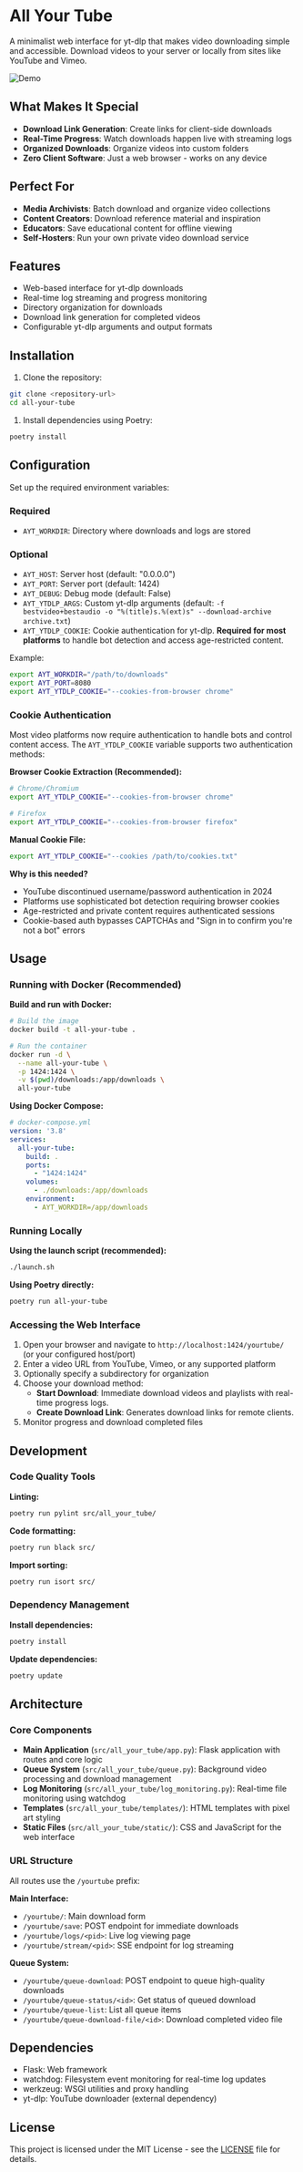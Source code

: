 # All Your Tube

A minimalist web interface for yt-dlp that makes video downloading simple and
accessible. Download videos to your server or locally from sites like YouTube
and Vimeo.

![Demo](docs/all-your-tube-demo.gif)

## What Makes It Special

- **Download Link Generation**: Create links for client-side downloads
- **Real-Time Progress**: Watch downloads happen live with streaming logs
- **Organized Downloads**: Organize videos into custom folders
- **Zero Client Software**: Just a web browser - works on any device

## Perfect For

- **Media Archivists**: Batch download and organize video collections
- **Content Creators**: Download reference material and inspiration
- **Educators**: Save educational content for offline viewing
- **Self-Hosters**: Run your own private video download service

## Features

- Web-based interface for yt-dlp downloads
- Real-time log streaming and progress monitoring
- Directory organization for downloads
- Download link generation for completed videos
- Configurable yt-dlp arguments and output formats

## Installation

1. Clone the repository:

```bash
git clone <repository-url>
cd all-your-tube
```

1. Install dependencies using Poetry:

```bash
poetry install
```

## Configuration

Set up the required environment variables:

### Required

- `AYT_WORKDIR`: Directory where downloads and logs are stored

### Optional

- `AYT_HOST`: Server host (default: "0.0.0.0")
- `AYT_PORT`: Server port (default: 1424)
- `AYT_DEBUG`: Debug mode (default: False)
- `AYT_YTDLP_ARGS`: Custom yt-dlp arguments (default:
  `-f bestvideo+bestaudio -o "%(title)s.%(ext)s" --download-archive archive.txt`)
- `AYT_YTDLP_COOKIE`: Cookie authentication for yt-dlp. **Required for most
  platforms** to handle bot detection and access age-restricted content.

Example:

```bash
export AYT_WORKDIR="/path/to/downloads"
export AYT_PORT=8080
export AYT_YTDLP_COOKIE="--cookies-from-browser chrome"
```

### Cookie Authentication

Most video platforms now require authentication to handle bots and control
content access. The `AYT_YTDLP_COOKIE` variable supports two authentication
methods:

**Browser Cookie Extraction (Recommended):**

```bash
# Chrome/Chromium
export AYT_YTDLP_COOKIE="--cookies-from-browser chrome"

# Firefox
export AYT_YTDLP_COOKIE="--cookies-from-browser firefox"
```

**Manual Cookie File:**

```bash
export AYT_YTDLP_COOKIE="--cookies /path/to/cookies.txt"
```

**Why is this needed?**

- YouTube discontinued username/password authentication in 2024
- Platforms use sophisticated bot detection requiring browser cookies
- Age-restricted and private content requires authenticated sessions
- Cookie-based auth bypasses CAPTCHAs and "Sign in to confirm you're not a bot"
  errors

## Usage

### Running with Docker (Recommended)

**Build and run with Docker:**

```bash
# Build the image
docker build -t all-your-tube .

# Run the container
docker run -d \
  --name all-your-tube \
  -p 1424:1424 \
  -v $(pwd)/downloads:/app/downloads \
  all-your-tube
```

**Using Docker Compose:**

```yaml
# docker-compose.yml
version: '3.8'
services:
  all-your-tube:
    build: .
    ports:
      - "1424:1424"
    volumes:
      - ./downloads:/app/downloads
    environment:
      - AYT_WORKDIR=/app/downloads
```

### Running Locally

**Using the launch script (recommended):**

```bash
./launch.sh
```

**Using Poetry directly:**

```bash
poetry run all-your-tube
```

### Accessing the Web Interface

1. Open your browser and navigate to `http://localhost:1424/yourtube/`
   (or your configured host/port)
2. Enter a video URL from YouTube, Vimeo, or any supported platform
3. Optionally specify a subdirectory for organization
4. Choose your download method:
   - **Start Download**: Immediate download videos and playlists with
     real-time progress logs.
   - **Create Download Link**: Generates download links for remote
     clients.
5. Monitor progress and download completed files

## Development

### Code Quality Tools

**Linting:**

```bash
poetry run pylint src/all_your_tube/
```

**Code formatting:**

```bash
poetry run black src/
```

**Import sorting:**

```bash
poetry run isort src/
```

### Dependency Management

**Install dependencies:**

```bash
poetry install
```

**Update dependencies:**

```bash
poetry update
```

## Architecture

### Core Components

- **Main Application** (`src/all_your_tube/app.py`): Flask application with
  routes and core logic
- **Queue System** (`src/all_your_tube/queue.py`): Background video
  processing and download management
- **Log Monitoring** (`src/all_your_tube/log_monitoring.py`): Real-time
  file monitoring using watchdog
- **Templates** (`src/all_your_tube/templates/`): HTML templates with pixel art styling
- **Static Files** (`src/all_your_tube/static/`): CSS and JavaScript for the
  web interface

### URL Structure

All routes use the `/yourtube` prefix:

**Main Interface:**

- `/yourtube/`: Main download form
- `/yourtube/save`: POST endpoint for immediate downloads
- `/yourtube/logs/<pid>`: Live log viewing page
- `/yourtube/stream/<pid>`: SSE endpoint for log streaming

**Queue System:**

- `/yourtube/queue-download`: POST endpoint to queue high-quality downloads
- `/yourtube/queue-status/<id>`: Get status of queued download
- `/yourtube/queue-list`: List all queue items
- `/yourtube/queue-download-file/<id>`: Download completed video file

## Dependencies

- Flask: Web framework
- watchdog: Filesystem event monitoring for real-time log updates
- werkzeug: WSGI utilities and proxy handling
- yt-dlp: YouTube downloader (external dependency)

## License

This project is licensed under the MIT License - see the [LICENSE](LICENSE)
file for details.
